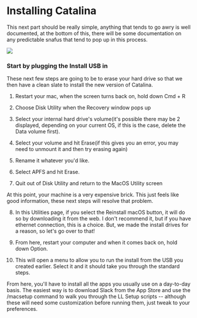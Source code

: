 # Installing Catalina

This next part should be really simple, anything that tends to go awry is well documented, at the bottom of this, there will be some documentation on any predictable snafus that tend to pop up in this process.

![](https://9to5mac.com/wp-content/uploads/sites/6/2019/09/CATALINA-06.jpeg?resize=1000,1000)

### Start by plugging the Install USB in

These next few steps are going to be to erase your hard drive so that we then have a clean slate to install the new version of Catalina.

1. Restart your mac, when the screen turns back on, hold down Cmd + R

2. Choose Disk Utility when the Recovery window pops up

3. Select your internal hard drive's volume(it's possible there may be 2 displayed, depending on your current OS, if this is the case, delete the Data volume first).

4. Select your volume and hit Erase(if this gives you an error, you may need to unmount it and then try erasing again)

5. Rename it whatever you'd like.

6. Select APFS and hit Erase.

7. Quit out of Disk Utility and return to the MacOS Utility screen

At this point, your machine is a very expensive brick. This just feels like good information, these next steps will resolve that problem.

8. In this Utilities page, if you select the Reinstall macOS button, it will do so by downloading it from the web. I don't recommend it, but if you have ethernet connection, this is a choice. But, we made the install drives for a reason, so let's go over to that!

9. From here, restart your computer and when it comes back on, hold down Option.

10. This will open a menu to allow you to run the install from the USB you created earlier. Select it and it should take you through the standard steps.

From here, you'll have to install all the apps you usually use on a day-to-day basis. The easiest way is to download Slack from the App Store and use the /macsetup command to walk you through the LL Setup scripts -- although these will need some customization before running them, just tweak to your preferences.
